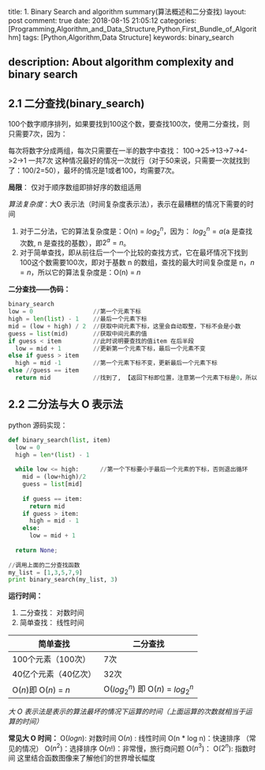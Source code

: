 title: 1. Binary Search and algorithm summary(算法概述和二分查找) 
layout: post
comment: true
date: 2018-08-15 21:05:12
categories: [Programming,Algorithm_and_Data_Structure,Python,First_Bundle_of_Algorithm]
tags: [Python,Algorithm,Data Structure]
keywords: binary_search

description: About algorithm complexity and binary search
---

## 2.1 二分查找(binary_search)

100个数字顺序排列，如果要找到100这个数，要查找100次，使用二分查找，则只需要7次，因为：

每次将数字分成两组，每次只需要在一半的数字中查找：
100->25->13->7->4->2->1   一共7次
这种情况最好的情况一次就行（对于50来说，只需要一次就找到了：100/2=50），最坏的情况是1或者100，均需要7次。

**局限**： 仅对于顺序数组即排好序的数组适用

*算法复杂度*：大O 表示法（时间复杂度表示法），表示在最糟糕的情况下需要的时间
1. 对于二分法，它的算法复杂度是：O(n) = $log_2^n$，因为：
$log_2^n = a$(a 是查找次数, n 是查找的基数），即$2^a = n$。
2. 对于简单查找，即从前往后一个一个比较的查找方式，它在最坏情况下找到100这个数需要100次，即对于基数 n 的数组，查找的最大时间复杂度是 n，$n=n$，所以它的算法复杂度是：O(n) = $n$

**二分查找——伪码：**

```python
binary_search
low = 0                 //第一个元素下标
high = len(list) - 1    //最后一个元素下标
mid = (low + high) / 2  //获取中间元素下标，这里会自动取整，下标不会是小数
guess = list(mid)       //获取中间元素的值
if guess < item         //此时说明要查找的值item 在后半段
  low = mid + 1         //更新第一个元素下标，最后一个元素不变
else if guess > item
  high = mid -1         //第一个元素下标不变，更新最后一个元素下标
else //guess == item
  return mid            //找到了, 【返回下标即位置，注意第一个元素下标是0，所以返回0表示第一个元素】
```

## 2.2 二分法与大 O 表示法

python 源码实现：

```python
def binary_search(list, item)
  low = 0
  high = len*(list) - 1
  
  while low <= high:      //第一个下标要小于最后一个元素的下标，否则退出循环
    mid = (low+high)/2
    guess = list[mid]
    
    if guess == item:
      return mid
    if guess > item:
      high = mid - 1
    else:
      low = mid + 1
  
  return None;
  
//调用上面的二分查找函数  
my_list = [1,3,5,7,9]
print binary_search(my_list, 3)
```

**运行时间：**
1. 二分查找： 对数时间
2. 简单查找： 线性时间

| 简单查找              | 二分查找                           |
|-----------------------|------------------------------------|
| 100个元素（100次）    | 7次                                |
| 40亿个元素（40亿次）  | 32次                               |
| O($n$)即 O($n$) = $n$ | O($log_2^n$) 即 O($n$) = $log_2^n$ |

*大 O 表示法是表示的算法最坏的情况下运算的时间（上面运算的次数就相当于运算的时间）*

**常见大 O 时间：**
O($log n$): 对数时间
O($n$) : 线性时间
O(n * log n)：快速排序 （常见的情况）
O($n^2$)：选择排序
O($n!$)：非常慢，旅行商问题
O($n^3$)：
O($2^n$): 指数时间
这里结合函数图像来了解他们的世界增长幅度